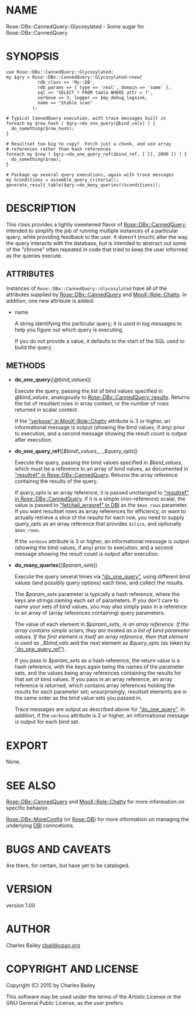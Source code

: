 # NAME

Rose::DBx::CannedQuery::Glycosylated - Some sugar for Rose::DBx::CannedQuery

# SYNOPSIS

    use Rose::DBx::CannedQuery::Glycosylated;
    my $qry = Rose::DBx::CannedQuery::Glycosylated->new(
                rdb_class => 'My::DB',
                rdb_params => { type => 'real', domain => 'some' },
                sql => 'SELECT * FROM table WHERE attr = ?',
                verbose => 3, logger => $my_debug_logsink,
                name => "$table scan"
              );

    # Typical CannedQuery execution, with trace messages built in
    foreach my $row_hash ( $qry->do_one_query(@bind_vals) ) {
      do_something($row_hash);
    }

    # Resultset too big to copy?  Fetch just a chunk, and use array
    # references rather than hash references
    foreach my $row ( $qry->do_one_query_ref($bind_ref, [ [], 2000 ]) ) {
      do_something($row);
    }

    # Package up several query executions, again with trace messages
    my %conditions = assemble_query_criteria();
    generate_result_table($qry->do_many_queries(\%conditions));
      

# DESCRIPTION

This class provides a lightly sweetened flavor of
[Rose::DBx::CannedQuery](https://metacpan.org/pod/Rose::DBx::CannedQuery), intended to simplify the job of running
multiple instances of a particular query, while providing feedback to
the user.  It doesn't (much) alter the way the query interacts with
the database, but is intended to abstract out some of the "chrome"
often repeated in code that tried to keep the user informed as the
queries execute.

## ATTRIBUTES

Instances of `Rose::DBx::CannedQuery::Glycosylated` have all of the
attributes supplied by [Rose::DBx::CannedQuery](https://metacpan.org/pod/Rose::DBx::CannedQuery) and
[MooX::Role::Chatty](https://metacpan.org/pod/MooX::Role::Chatty).  In addition, one new attribute is added:

- name

    A string identifying this particular query; it is used in log messages
    to help you figure out which query is executing.

    If you do not provide a value, it defaults to the start of the SQL
    used to build the query.

## METHODS

- **do\_one\_query**(\[_@bind\_values_\])

    Execute the query, passing the list of bind values specified in
    _@bind\_values_, analogously to [Rose::DBx::CannedQuery::results](https://metacpan.org/pod/Rose::DBx::CannedQuery::results).
    Returns the list of resultant rows in array context, or the number of
    rows returned in scalar context.

    If the ["verbose" in MooX::Role::Chatty](https://metacpan.org/pod/MooX::Role::Chatty#verbose) attribute is 3 or higher, an
    informational message is output (showing the bind values, if any)
    prior to execution, and a second message showing the result count is
    output after execution.

- **do\_one\_query\_ref**(\[_$bind\_values_, _$query\_opts_\])

    Execute the query, passing the bind values specified in
    _$bind\_values_, which must be a reference to an array of bind values,
    as documented in ["resultref" in Rose::DBx::CannedQuery](https://metacpan.org/pod/Rose::DBx::CannedQuery#resultref).  Returns the
    array reference containng the results of the query.

    If _query\_opts_ is an array reference, it is passed unchanged to
    ["resultref" in Rose::DBx::CannedQuery](https://metacpan.org/pod/Rose::DBx::CannedQuery#resultref).  If it is a simple
    (non-reference) scalar, the value is passed to
    ["fetchall\_arrayref" in DBI](https://metacpan.org/pod/DBI#fetchall_arrayref) as the `$max_rows` parameter.  If you want
    resultset rows as array references for efficiency, or want to actually
    retrieve a slice of the results for each row, you need to supply
    _query\_opts_ as an array reference that provides `$slice`, and
    optionally `$max_rows`.

    If the `verbose` attribute is 3 or higher, an informational message
    is output (showing the bind values, if any) prior to execution, and a
    second message showing the result count is output after execution.

- **do\_many\_queries**(\[_$param\_sets_\])

    Execute the query several times via ["do\_one\_query"](#do_one_query), using different
    bind values (and possibly query options) each time, and collect the
    results.

    The _$param\_sets_ parameter is typically a hash reference, where the
    keys are strings naming each set of parameters.  If you don't care to name
    your sets of bind values, you may also simply pass in a reference to
    an array of (array references containing) query parameters.

    The value of each element in _$param\_sets_ is an array reference. If
    the array contains simple sclars, they are treated as a list of bind
    parameter values.  If the first element is itself an array reference,
    then that element is used as _$bind\_vals_ and the next element as
    _$query\_opts_ (as taken by ["do\_one\_query\_ref"](#do_one_query_ref)).

    If you pass in _$param\_sets_ as a hash reference, the return value is a
    hash reference, with the keys again being the names of the parameter
    sets, and the values being array references containing the results for
    that set of bind values.  If you pass in an array reference, an
    array reference is returned, which contains array references holding
    the results for each parameter set; unsurprisingly, resultset
    elements are in the same order as the bind value sets you passed in.

    Trace messages are output as described above for ["do\_one\_query"](#do_one_query).  In
    addition, if the `verbose` attribute is 2 or higher, an informational
    message is output for each bind set.

# EXPORT

None.

# SEE ALSO

[Rose::DBx::CannedQuery](https://metacpan.org/pod/Rose::DBx::CannedQuery) and [MooX::Role::Chatty](https://metacpan.org/pod/MooX::Role::Chatty) for more
information on specific behavior.

[Rose::DBx::MoreConfig](https://metacpan.org/pod/Rose::DBx::MoreConfig) (or [Rose::DB](https://metacpan.org/pod/Rose::DB)) for more information on
managing the underlying [DBI](https://metacpan.org/pod/DBI) conncetions.

# BUGS AND CAVEATS

Are there, for certain, but have yet to be cataloged.

# VERSION

version 1.00

# AUTHOR

Charles Bailey <cbail@cpan.org>

# COPYRIGHT AND LICENSE

Copyright (C) 2015 by Charles Bailey

This software may be used under the terms of the Artistic License or
the GNU General Public License, as the user prefers.

